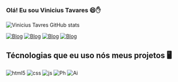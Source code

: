 
### Olá! Eu sou Vinicius Tavares 😄✋

![Vinicius Tavres GitHub stats](https://github-readme-stats.vercel.app/api?username=NeonV1nix&show_icons=true&theme=yeblu)

[![Blog](https://img.shields.io/badge/WhatsApp-25D366?style=for-the-badge&logo=whatsapp&logoColor=white)](https://wa.me/5521964090553) [![Blog](https://img.shields.io/badge/Gmail-D14836?style=for-the-badge&logo=gmail&logoColor=white)](tavaresvinicius125@gmail.com) [![Blog](https://img.shields.io/badge/LinkedIn-0077B5?style=for-the-badge&logo=linkedin&logoColor=white)](https://www.linkedin.com/in/vinicius-tavares-220585227/) [![Blog](https://img.shields.io/badge/Behance-0054F7?style=for-the-badge&logo=behance&logoColor=white)](https://www.behance.net/tavaresvin0291)

## Técnologias que eu uso nós meus projetos 🖥️

<div style="display: inline_block">
  <img align="center" alt="html5" src="https://img.shields.io/badge/HTML5-E34F26?style=for-the-badge&logo=html5&logoColor=white" />
  <img align="center" alt="css" src="https://img.shields.io/badge/CSS3-1572B6?style=for-the-badge&logo=css3&logoColor=white" />
  <img align="center" alt="js" src="https://img.shields.io/badge/JavaScript-F7DF1E?style=for-the-badge&logo=javascript&logoColor=black" />
  <img align="center" alt="Ph" src="https://img.shields.io/badge/Adobe%20Photoshop-31A8FF?style=for-the-badge&logo=Adobe%20Photoshop&logoColor=black" />
  <img align="center" alt="Ai" src="https://img.shields.io/badge/Adobe%20Illustrator-FF9A00?style=for-the-badge&logo=adobe%20illustrator&logoColor=white" />
</div><br/>
